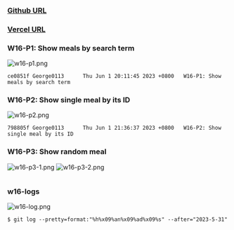 ### [Github URL](https://github.com/George0113/1112-1N-js-demo-211410542/commits/main)

### [Vercel URL](https://1112-1-n-js-demo-211410542.vercel.app/)

### W16-P1: Show meals by search term

![w16-p1.png](https://spguhxeeusfjlibdhcxj.supabase.co/storage/v1/object/public/demo42/md_1N_img/w16-p1.png)

```
ce0851f George0113      Thu Jun 1 20:11:45 2023 +0800   W16-P1: Show meals by search term
```

### W16-P2: Show single meal by its ID

![w16-p2.png](https://spguhxeeusfjlibdhcxj.supabase.co/storage/v1/object/public/demo42/md_1N_img/w16-p2.png)

```
798805f George0113      Thu Jun 1 21:36:37 2023 +0800   W16-P2: Show single meal by its ID
```

### W16-P3: Show random meal

![w16-p3-1.png](https://spguhxeeusfjlibdhcxj.supabase.co/storage/v1/object/public/demo42/md_1N_img/w16-p3-1.png)
![w16-p3-2.png](https://spguhxeeusfjlibdhcxj.supabase.co/storage/v1/object/public/demo42/md_1N_img/w16-p3-2.png)

```

```

### w16-logs

![w16-log.png](https://spguhxeeusfjlibdhcxj.supabase.co/storage/v1/object/public/demo42/md_1N_img/w16-log.png)

```
$ git log --pretty=format:"%h%x09%an%x09%ad%x09%s" --after="2023-5-31"


```
